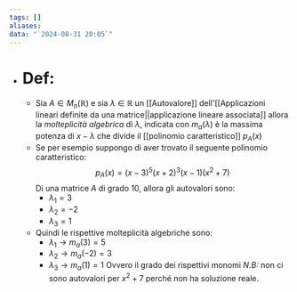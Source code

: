 ```yaml
---
tags: []
aliases: 
data: "`2024-08-31 20:05`"
---
```

- # Def:
	- Sia $A \in M_{n}(\mathbb{R})$ e sia $\lambda\in \mathbb{R}$ un [[Autovalore]] dell'[[Applicazioni lineari definite da una matrice||applicazione lineare associata]] allora la _molteplicità algebrica_ di $\lambda$, indicata con $m_{a}(\lambda)$ è la massima potenza di $x-\lambda$ che divide il [[polinomio caratteristico]] $p_{A}(x)$ 
	- Se per esempio suppongo di aver trovato il seguente polinomio caratteristico: $$p_{A}(x)=(x-3)^{5}(x+2)^{3}(x-1)(x^{2}+7)$$Di una matrice $A$ di grado $10$, allora gli autovalori sono:
		- $\lambda_{1}=3$
		- $\lambda_{2}=-2$
		- $\lambda_{3}=1$
	- Quindi le rispettive molteplicità algebriche sono:
		- $\lambda_{1}\to m_{a}(3)=5$
		- $\lambda_{2}\to m_{a}(-2)=3$
		- $\lambda_{3}\to m_{a}(1)=1$
		Ovvero il grado dei rispettivi monomi
		_N.B:_ non ci sono autovalori per $x^{2}+7$ perché non ha soluzione reale.